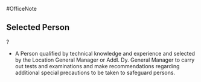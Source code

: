 #OfficeNote
## **Selected Person**
?
- A Person qualified by technical knowledge and experience and selected by the Location General Manager or Addl. Dy. General Manager to carry out tests and examinations and make recommendations regarding additional special precautions to be taken to safeguard persons.
<!--SR:!2024-07-06,3,250-->